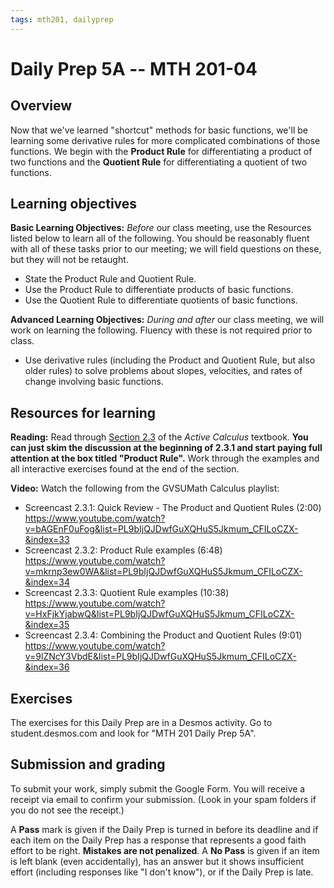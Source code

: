 ```yaml
---
tags: mth201, dailyprep
---
```


# Daily Prep  5A -- MTH 201-04

## Overview 

Now that we've learned "shortcut" methods for basic functions, we'll be learning some derivative rules for more complicated combinations of those functions. We begin with the **Product Rule** for differentiating a product of two functions and the **Quotient Rule** for differentiating a quotient of two functions. 

## Learning objectives 

**Basic Learning Objectives:** *Before* our class meeting, use the Resources listed below to learn all of the following. You should be reasonably fluent with all of these tasks prior to our meeting; we will field questions on these, but they will not be retaught. 

-   State the Product Rule and Quotient Rule.
-   Use the Product Rule to differentiate products of basic functions.
-   Use the Quotient Rule to differentiate quotients of basic functions.


**Advanced Learning Objectives:** *During and after* our class meeting, we will work on learning the following. Fluency with these is not required prior to class. 

-   Use derivative rules (including the Product and Quotient Rule, but also older rules) to solve problems about slopes, velocities, and rates of change involving basic functions.

## Resources for learning

**Reading:** Read through [Section 2.3](https://activecalculus.org/single/sec-2-3-prod-quot.html) of the *Active Calculus* textbook. **You can just skim the discussion at the beginning of 2.3.1 and start paying full attention at the box titled "Product Rule".** Work through the examples and all interactive exercises found at the end of the section. 

**Video:** Watch the following from the GVSUMath Calculus playlist: 

- Screencast 2.3.1: Quick Review - The Product and Quotient Rules (2:00) https://www.youtube.com/watch?v=bAGEnF0uFog&list=PL9bIjQJDwfGuXQHuS5Jkmum_CFILoCZX-&index=33
- Screencast 2.3.2: Product Rule examples (6:48) https://www.youtube.com/watch?v=mkrnp3ew0WA&list=PL9bIjQJDwfGuXQHuS5Jkmum_CFILoCZX-&index=34
- Screencast 2.3.3: Quotient Rule examples (10:38) https://www.youtube.com/watch?v=HxFjkYjabwQ&list=PL9bIjQJDwfGuXQHuS5Jkmum_CFILoCZX-&index=35
- Screencast 2.3.4: Combining the Product and Quotient Rules (9:01) https://www.youtube.com/watch?v=9lZNcY3VbdE&list=PL9bIjQJDwfGuXQHuS5Jkmum_CFILoCZX-&index=36


## Exercises 

The exercises for this Daily Prep are in a Desmos activity. Go to student.desmos.com and look for "MTH 201 Daily Prep 5A".  


## Submission and grading 

To submit your work, simply submit the Google Form. You will receive a receipt via email to confirm your submission. (Look in your spam folders if you do not see the receipt.) 

A **Pass** mark is given if the Daily Prep is turned in before its deadline and if each item on the Daily Prep has a response that represents a good faith effort to be right. **Mistakes are not penalized**. A **No Pass** is given if an item is left blank (even accidentally), has an answer but it shows insufficient effort (including responses like "I don't know"), or if the Daily Prep is late.
